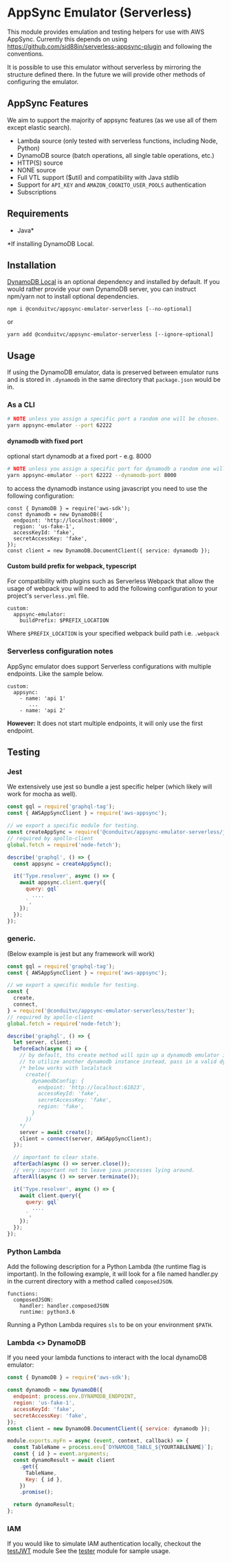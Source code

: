 # AppSync Emulator (Serverless)

This module provides emulation and testing helpers for use with AWS AppSync. Currently this depends on using https://github.com/sid88in/serverless-appsync-plugin and following the conventions.

It is possible to use this emulator without serverless by mirroring the structure defined there. In the future we will provide other methods of configuring the emulator.

## AppSync Features

We aim to support the majority of appsync features (as we use all of them except elastic search).

* Lambda source (only tested with serverless functions, including Node, Python)
* DynamoDB source (batch operations, all single table operations, etc.)
* HTTP(S) source
* NONE source
* Full VTL support ($util) and compatibility with Java stdlib
* Support for `API_KEY` and `AMAZON_COGNITO_USER_POOLS` authentication
* Subscriptions

## Requirements

* Java\*

\*If installing DynamoDB Local.

## Installation

[DynamoDB Local](https://docs.aws.amazon.com/amazondynamodb/latest/developerguide/DynamoDBLocal.DownloadingAndRunning.html) is an optional dependency and installed by default. If you would rather provide your own DynamoDB server, you can instruct npm/yarn not to install optional dependencies.

```
npm i @conduitvc/appsync-emulator-serverless [--no-optional]
```

or

```
yarn add @conduitvc/appsync-emulator-serverless [--ignore-optional]
```

## Usage

If using the DynamoDB emulator, data is preserved between emulator runs and is stored in `.dynamodb` in the same directory that `package.json` would be in.

### As a CLI

```sh
# NOTE unless you assign a specific port a random one will be chosen.
yarn appsync-emulator --port 62222
```

#### dynamodb with fixed port

optional start dynamodb at a fixed port - e.g. 8000

```sh
# NOTE unless you assign a specific port for dynamodb a random one will be chosen.
yarn appsync-emulator --port 62222 --dynamodb-port 8000
```

to access the dynamodb instance using javascript you need to use the following configuration:

```
const { DynamoDB } = require('aws-sdk');
const dynamodb = new DynamoDB({
  endpoint: 'http://localhost:8000',
  region: 'us-fake-1',
  accessKeyId: 'fake',
  secretAccessKey: 'fake',
});
const client = new DynamoDB.DocumentClient({ service: dynamodb });
```

#### Custom build prefix for webpack, typescript

For compatibility with plugins such as Serverless Webpack that allow the usage of webpack
you will need to add the following configuration to your project's `serverless.yml` file.

```
custom:
  appsync-emulator:
    buildPrefix: $PREFIX_LOCATION
```

Where `$PREFIX_LOCATION` is your specified webpack build path i.e. `.webpack`

### Serverless configuration notes

AppSync emulator does support Serverless configurations with multiple endpoints. Like the sample below.

```
custom:
  appsync:
    - name: 'api 1'
       ...
    - name: 'api 2'
```
**However:** It does not start multiple endpoints, it will only use the first endpoint.
 

## Testing

### Jest

We extensively use jest so bundle a jest specific helper (which likely will work for mocha as well).

```js
const gql = require('graphql-tag');
const { AWSAppSyncClient } = require('aws-appsync');

// we export a specific module for testing.
const createAppSync = require('@conduitvc/appsync-emulator-serverless/jest');
// required by apollo-client
global.fetch = require('node-fetch');

describe('graphql', () => {
  const appsync = createAppSync();

  it('Type.resolver', async () => {
    await appsync.client.query({
      query: gql`
        ....
      `,
    });
  });
});
```

### generic.

(Below example is jest but any framework will work)

```js
const gql = require('graphql-tag');
const { AWSAppSyncClient } = require('aws-appsync');

// we export a specific module for testing.
const {
  create,
  connect,
} = require('@conduitvc/appsync-emulator-serverless/tester');
// required by apollo-client
global.fetch = require('node-fetch');

describe('graphql', () => {
  let server, client;
  beforeEach(async () => {
    // by default, ths create method will spin up a dynamodb emulator in memory using java
    // to utilize another dynamodb instance instead, pass in a valid dynamodbConfig to create:
    /* below works with localstack
      create({
        dynamodbConfig: {
          endpoint: 'http://localhost:61023',
          accessKeyId: 'fake',
          secretAccessKey: 'fake',
          region: 'fake',
        }
      })
    */
    server = await create();
    client = connect(server, AWSAppSyncClient);
  });

  // important to clear state.
  afterEach(async () => server.close());
  // very important not to leave java processes lying around.
  afterAll(async () => server.terminate());

  it('Type.resolver', async () => {
    await client.query({
      query: gql`
        ....
      `,
    });
  });
});
```

### Python Lambda

Add the following description for a Python Lambda (the runtime flag is important). In the following example, it will look for a file named
handler.py in the current directory with a method called `composedJSON`.

```
functions:
  composedJSON:
    handler: handler.composedJSON
    runtime: python3.6
```

Running a Python Lambda requires `sls` to be on your environment `$PATH`.

### Lambda <> DynamoDB

If you need your lambda functions to interact with the local dynamoDB emulator:

```js
const { DynamoDB } = require('aws-sdk');

const dynamodb = new DynamoDB({
  endpoint: process.env.DYNAMODB_ENDPOINT,
  region: 'us-fake-1',
  accessKeyId: 'fake',
  secretAccessKey: 'fake',
});
const client = new DynamoDB.DocumentClient({ service: dynamodb });

module.exports.myFn = async (event, context, callback) => {
  const TableName = process.env[`DYNAMODB_TABLE_${YOURTABLENAME}`];
  const { id } = event.arguments;
  const dynamoResult = await client
    .get({
      TableName,
      Key: { id },
    })
    .promise();

  return dynamoResult;
};
```

### IAM

If you would like to simulate IAM authentication locally, checkout the [testJWT](https://github.com/ConduitVC/aws-utils/blob/master/packages/appsync-emulator-serverless/testJWT.js) module
See the [tester](https://github.com/ConduitVC/aws-utils/blob/master/packages/appsync-emulator-serverless/tester.js) module for sample usage.

